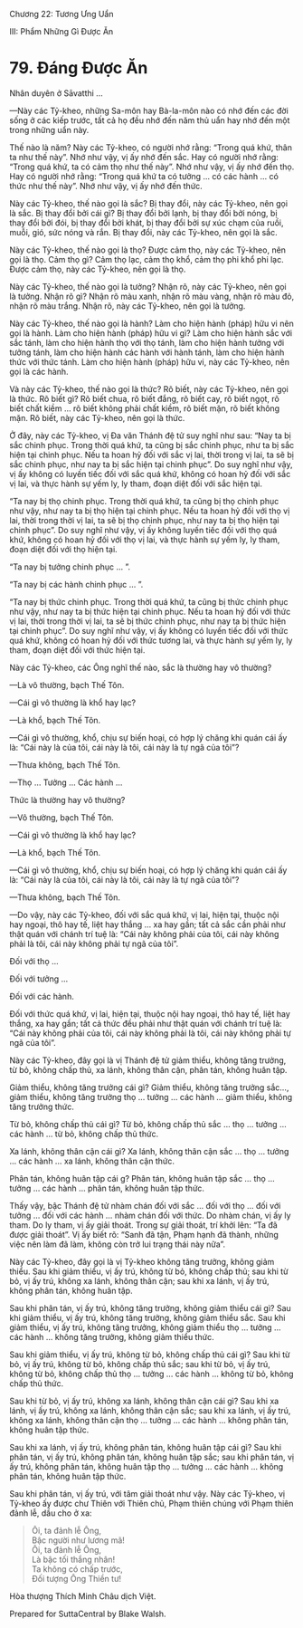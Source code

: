 

Chương 22: Tương Ưng Uẩn

III: Phẩm Những Gì Ðược Ăn

# 79\. Ðáng Ðược Ăn

Nhân duyên ở Sāvatthi …

—Này các Tỷ-kheo, những Sa-môn hay Bà-la-môn nào có nhớ đến các đời sống ở các kiếp trước, tất cả họ đều nhớ đến năm thủ uẩn hay nhớ đến một trong những uẩn này.

Thế nào là năm? Này các Tỷ-kheo, có người nhớ rằng: “Trong quá khứ, thân ta như thế này”. Nhớ như vậy, vị ấy nhớ đến sắc. Hay có người nhớ rằng: “Trong quá khứ, ta có cảm thọ như thế này”. Nhớ như vậy, vị ấy nhớ đến thọ. Hay có người nhớ rằng: “Trong quá khứ ta có tưởng … có các hành … có thức như thế này”. Nhớ như vậy, vị ấy nhớ đến thức.

Này các Tỷ-kheo, thế nào gọi là sắc? Bị thay đổi, này các Tỷ-kheo, nên gọi là sắc. Bị thay đổi bởi cái gì? Bị thay đổi bởi lạnh, bị thay đổi bởi nóng, bị thay đổi bởi đói, bị thay đổi bởi khát, bị thay đổi bởi sự xúc chạm của ruồi, muỗi, gió, sức nóng và rắn. Bị thay đổi, này các Tỷ-kheo, nên gọi là sắc.

Này các Tỷ-kheo, thế nào gọi là thọ? Ðược cảm thọ, này các Tỷ-kheo, nên gọi là thọ. Cảm thọ gì? Cảm thọ lạc, cảm thọ khổ, cảm thọ phi khổ phi lạc. Ðược cảm thọ, này các Tỷ-kheo, nên gọi là thọ.

Này các Tỷ-kheo, thế nào gọi là tưởng? Nhận rõ, này các Tỷ-kheo, nên gọi là tưởng. Nhận rõ gì? Nhận rõ màu xanh, nhận rõ màu vàng, nhận rõ màu đỏ, nhận rõ màu trắng. Nhận rõ, này các Tỷ-kheo, nên gọi là tưởng.

Này các Tỷ-kheo, thế nào gọi là hành? Làm cho hiện hành (pháp) hữu vi nên gọi là hành. Làm cho hiện hành (pháp) hữu vi gì? Làm cho hiện hành sắc với sắc tánh, làm cho hiện hành thọ với thọ tánh, làm cho hiện hành tưởng với tưởng tánh, làm cho hiện hành các hành với hành tánh, làm cho hiện hành thức với thức tánh. Làm cho hiện hành (pháp) hữu vi, này các Tỷ-kheo, nên gọi là các hành.

Và này các Tỷ-kheo, thế nào gọi là thức? Rõ biết, này các Tỷ-kheo, nên gọi là thức. Rõ biết gì? Rõ biết chua, rõ biết đắng, rõ biết cay, rõ biết ngọt, rõ biết chất kiềm … rõ biết không phải chất kiềm, rõ biết mặn, rõ biết không mặn. Rõ biết, này các Tỷ-kheo, nên gọi là thức.

Ở đây, này các Tỷ-kheo, vị Ða văn Thánh đệ tử suy nghĩ như sau: “Nay ta bị sắc chinh phục. Trong thời quá khứ, ta cũng bị sắc chinh phục, như ta bị sắc hiện tại chinh phục. Nếu ta hoan hỷ đối với sắc vị lai, thời trong vị lai, ta sẽ bị sắc chinh phục, như nay ta bị sắc hiện tại chinh phục”. Do suy nghĩ như vậy, vị ấy không có luyến tiếc đối với sắc quá khứ, không có hoan hỷ đối với sắc vị lai, và thực hành sự yếm ly, ly tham, đoạn diệt đối với sắc hiện tại.

“Ta nay bị thọ chinh phục. Trong thời quá khứ, ta cũng bị thọ chinh phục như vậy, như nay ta bị thọ hiện tại chinh phục. Nếu ta hoan hỷ đối với thọ vị lai, thời trong thời vị lai, ta sẽ bị thọ chinh phục, như nay ta bị thọ hiện tại chinh phục”. Do suy nghĩ như vậy, vị ấy không luyến tiếc đối với thọ quá khứ, không có hoan hỷ đối với thọ vị lai, và thực hành sự yếm ly, ly tham, đoạn diệt đối với thọ hiện tại.

“Ta nay bị tưởng chinh phục … ”.

“Ta nay bị các hành chinh phục … ”.

“Ta nay bị thức chinh phục. Trong thời quá khứ, ta cũng bị thức chinh phục như vậy, như nay ta bị thức hiện tại chinh phục. Nếu ta hoan hỷ đối với thức vị lai, thời trong thời vị lai, ta sẽ bị thức chinh phục, như nay ta bị thức hiện tại chinh phục”. Do suy nghĩ như vậy, vị ấy không có luyến tiếc đối với thức quá khứ, không có hoan hỷ đối với thức tương lai, và thực hành sự yếm ly, ly tham, đoạn diệt đối với thức hiện tại.

Này các Tỷ-kheo, các Ông nghĩ thế nào, sắc là thường hay vô thường?

—Là vô thường, bạch Thế Tôn.

—Cái gì vô thường là khổ hay lạc?

—Là khổ, bạch Thế Tôn.

—Cái gì vô thường, khổ, chịu sự biến hoại, có hợp lý chăng khi quán cái ấy là: “Cái này là của tôi, cái này là tôi, cái này là tự ngã của tôi”?

—Thưa không, bạch Thế Tôn.

—Thọ … Tưởng … Các hành …

Thức là thường hay vô thường?

—Vô thường, bạch Thế Tôn.

—Cái gì vô thường là khổ hay lạc?

—Là khổ, bạch Thế Tôn.

—Cái gì vô thường, khổ, chịu sự biến hoại, có hợp lý chăng khi quán cái ấy là: “Cái này là của tôi, cái này là tôi, cái này là tự ngã của tôi”?

—Thưa không, bạch Thế Tôn.

—Do vậy, này các Tỷ-kheo, đối với sắc quá khứ, vị lai, hiện tại, thuộc nội hay ngoại, thô hay tế, liệt hay thắng … xa hay gần; tất cả sắc cần phải như thật quán với chánh trí tuệ là: “Cái này không phải của tôi, cái này không phải là tôi, cái này không phải tự ngã của tôi”.

Ðối với thọ …

Ðối với tưởng …

Ðối với các hành.

Ðối với thức quá khứ, vị lai, hiện tại, thuộc nội hay ngoại, thô hay tế, liệt hay thắng, xa hay gần; tất cả thức đều phải như thật quán với chánh trí tuệ là: “Cái này không phải của tôi, cái này không phải là tôi, cái này không phải tự ngã của tôi”.

Này các Tỷ-kheo, đây gọi là vị Thánh đệ tử giảm thiểu, không tăng trưởng, từ bỏ, không chấp thủ, xa lánh, không thân cận, phân tán, không huân tập.

Giảm thiểu, không tăng trưởng cái gì? Giảm thiểu, không tăng trưởng sắc…, giảm thiểu, không tăng trưởng thọ … tưởng … các hành … giảm thiểu, không tăng trưởng thức.

Từ bỏ, không chấp thủ cái gì? Từ bỏ, không chấp thủ sắc … thọ … tưởng … các hành … từ bỏ, không chấp thủ thức.

Xa lánh, không thân cận cái gì? Xa lánh, không thân cận sắc … thọ … tưởng … các hành … xa lánh, không thân cận thức.

Phân tán, không huân tập cái g? Phân tán, không huân tập sắc … thọ … tưởng … các hành … phân tán, không huân tập thức.

Thấy vậy, bậc Thánh đệ tử nhàm chán đối với sắc … đối với thọ … đối với tưởng … đối với các hành … nhàm chán đối với thức. Do nhàm chán, vị ấy ly tham. Do ly tham, vị ấy giải thoát. Trong sự giải thoát, trí khởi lên: “Ta đã được giải thoát”. Vị ấy biết rõ: “Sanh đã tận, Phạm hạnh đã thành, những việc nên làm đã làm, không còn trở lui trạng thái này nữa”.

Này các Tỷ-kheo, đây gọi là vị Tỷ-kheo không tăng trưởng, không giảm thiểu. Sau khi giảm thiểu, vị ấy trú, không từ bỏ, không chấp thủ; sau khi từ bỏ, vị ấy trú, không xa lánh, không thân cận; sau khi xa lánh, vị ấy trú, không phân tán, không huân tập.

Sau khi phân tán, vị ấy trú, không tăng trưởng, không giảm thiểu cái gì? Sau khi giảm thiểu, vị ấy trú, không tăng trưởng, không giảm thiểu sắc. Sau khi giảm thiểu, vị ấy trú, không tăng trưởng, không giảm thiểu thọ … tưởng … các hành … không tăng trưởng, không giảm thiểu thức.

Sau khi giảm thiểu, vị ấy trú, không từ bỏ, không chấp thủ cái gì? Sau khi từ bỏ, vị ấy trú, không từ bỏ, không chấp thủ sắc; sau khi từ bỏ, vị ấy trú, không từ bỏ, không chấp thủ thọ … tưởng … các hành … không từ bỏ, không chấp thủ thức.

Sau khi từ bỏ, vị ấy trú, không xa lánh, không thân cận cái gì? Sau khi xa lánh, vị ấy trú, không xa lánh, không thân cận sắc; sau khi xa lánh, vị ấy trú, không xa lánh, không thân cận thọ … tưởng … các hành … không phân tán, không huân tập thức.

Sau khi xa lánh, vị ấy trú, không phân tán, không huân tập cái gì? Sau khi phân tán, vị ấy trú, không phân tán, không huân tập sắc; sau khi phân tán, vị ấy trú, không phân tán, không huân tập thọ … tưởng … các hành … không phân tán, không huân tập thức.

Sau khi phân tán, vị ấy trú, với tâm giải thoát như vậy. Này các Tỷ-kheo, vị Tỷ-kheo ấy được chư Thiên với Thiên chủ, Phạm thiên chúng với Phạm thiên đảnh lễ, dầu cho ở xa:

> Ôi, ta đảnh lễ Ông,  
> Bậc người như lương mã!  
> Ôi, ta đảnh lễ Ông,  
> Là bậc tối thắng nhân!  
> Ta không có chấp trước,  
> Ðối tượng Ông Thiền tư!

Hòa thượng Thích Minh Châu dịch Việt.

Prepared for SuttaCentral by Blake Walsh.